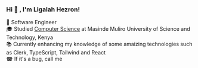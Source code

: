 ### Hi  👋 , I'm Ligalah Hezron! 
 🥇 Software Engineer <br>
 🎓 Studied [Computer Science](https://ligalah.com) at Masinde Muliro University of Science and Technology, Kenya <br>
 📚 Currently enhancing my knowledge of some amaizing technologies such as Clerk, TypeScript, Tailwind and React <br>
 ☎ If it's a bug, call me

 



